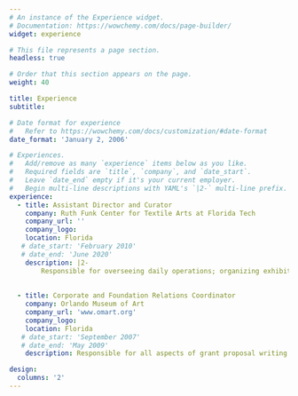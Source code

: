 ```yaml
---
# An instance of the Experience widget.
# Documentation: https://wowchemy.com/docs/page-builder/
widget: experience

# This file represents a page section.
headless: true

# Order that this section appears on the page.
weight: 40

title: Experience
subtitle:

# Date format for experience
#   Refer to https://wowchemy.com/docs/customization/#date-format
date_format: 'January 2, 2006'

# Experiences.
#   Add/remove as many `experience` items below as you like.
#   Required fields are `title`, `company`, and `date_start`.
#   Leave `date_end` empty if it's your current employer.
#   Begin multi-line descriptions with YAML's `|2-` multi-line prefix.
experience:
  - title: Assistant Director and Curator
    company: Ruth Funk Center for Textile Arts at Florida Tech
    company_url: ''
    company_logo: 
    location: Florida
   # date_start: 'February 2010'
   # date_end: 'June 2020'
    description: |2-
        Responsible for overseeing daily operations; organizing exhibitions and exhibition-related programs; and working with other university units and public organizations to promote collaborative, interdisciplinary projects. 
       
        
  - title: Corporate and Foundation Relations Coordinator
    company: Orlando Museum of Art
    company_url: 'www.omart.org'
    company_logo: 
    location: Florida
   # date_start: 'September 2007'
   # date_end: 'May 2009'
    description: Responsible for all aspects of grant proposal writing and reporting, managed corporate sponsorship and recognition, and managed donor bequests and other aspects of the museum’s planned giving program.

design:
  columns: '2'
---
```

